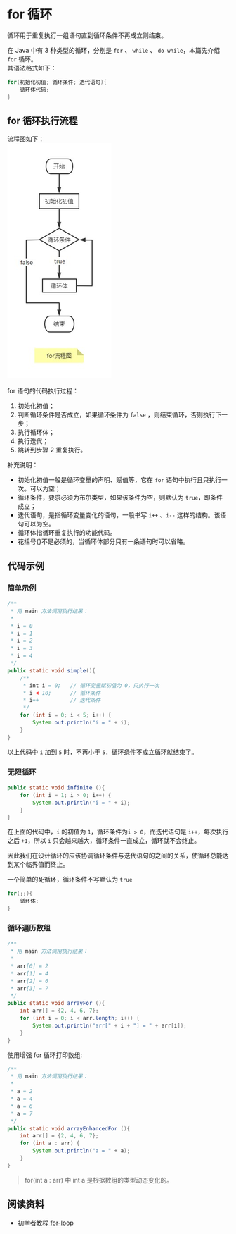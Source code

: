 # for 循环

循环用于重复执行一组语句直到循环条件不再成立则结束。

在 Java 中有 3 种类型的循环，分别是 `for` 、 `while` 、 `do-while`，本篇先介绍 `for` 循环。  
其语法格式如下：

```java
for(初始化初值; 循环条件; 迭代语句){
    循环体代码;
}
```

## for 循环执行流程

流程图如下：  
![for流程图](../../imgs/for流程图.jpg)

for 语句的代码执行过程：

1. 初始化初值；
2. 判断循环条件是否成立，如果循环条件为 `false` ，则结束循环，否则执行下一步；
3. 执行循环体；
4. 执行迭代；
5. 跳转到步骤 2 重复执行。

补充说明：

- 初始化初值一般是循环变量的声明、赋值等，它在 `for` 语句中执行且只执行一次。可以为空；
- 循环条件，要求必须为布尔类型，如果该条件为空，则默认为 `true`，即条件成立；
- 迭代语句，是指循环变量变化的语句，一般书写 `i++` 、`i--` 这样的结构。该语句可以为空。
- 循环体指循环重复执行的功能代码。
- 花括号{}不是必须的，当循环体部分只有一条语句时可以省略。

## 代码示例

### 简单示例

```java
/**
 * 用 main 方法调用执行结果：
 *
 * i = 0
 * i = 1
 * i = 2
 * i = 3
 * i = 4
 */
public static void simple(){
    /**
     * int i = 0;   // 循环变量赋初值为 0，只执行一次
     * i < 10;      // 循环条件
     * i++          // 迭代条件
     */
    for (int i = 0; i < 5; i++) {
        System.out.println("i = " + i);
    }
}
```

以上代码中 `i` 加到 `5` 时，不再小于 `5`，循环条件不成立循环就结束了。

### 无限循环

```java
public static void infinite (){
    for (int i = 1; i > 0; i++) {
        System.out.println("i = " + i);
    }
}
```

在上面的代码中，`i` 的初值为 `1`，循环条件为`i > 0`，而迭代语句是 `i++`，每次执行之后 `+1`，所以 `i` 只会越来越大，循环条件一直成立，循环就不会终止。

因此我们在设计循环的应该协调循环条件与迭代语句的之间的关系，使循环总能达到某个临界值而终止。

一个简单的死循环，循环条件不写默认为 `true`

```java
for(;;){
    循环体;
}
```

### 循环遍历数组

```java
/**
 * 用 main 方法调用执行结果：
 *
 * arr[0] = 2
 * arr[1] = 4
 * arr[2] = 6
 * arr[3] = 7
 */
public static void arrayFor (){
    int arr[] = {2, 4, 6, 7};
    for (int i = 0; i < arr.length; i++) {
        System.out.println("arr[" + i + "] = " + arr[i]);
    }
}
```

使用增强 for 循环打印数组:

```java
/**
 * 用 main 方法调用执行结果：
 *
 * a = 2
 * a = 4
 * a = 6
 * a = 7
 */
public static void arrayEnhancedFor (){
    int arr[] = {2, 4, 6, 7};
    for (int a : arr) {
        System.out.println("a = " + a);
    }
}
```

> for(int a : arr) 中 int a 是根据数组的类型动态变化的。

## 阅读资料

- [初学者教程 for-loop](https://beginnersbook.com/2015/03/for-loop-in-java-with-example/)
